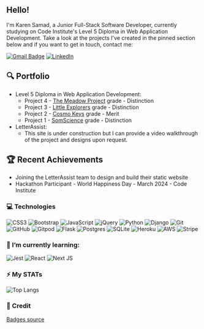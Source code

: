 ## Hello!

I'm Karen Samad, a Junior Full-Stack Software Developer, currently studying on Code Institute's Level 5 Diploma in Web Application Development. 
Take a look at the projects I've created in the pinned section below and if you want to get in touch, contact me:

[![Gmail Badge](https://img.shields.io/badge/-karenlsamad@gmail.com-c14438?style=flat-square&logo=Gmail&logoColor=white&link=mailto:karenlsamad@gmail.com)](mailto:karenlsamad@gmail.com)
[![LinkedIn](https://img.shields.io/badge/linkedin-%230077B5.svg?style=flat-square&logo=linkedin&logoColor=white)](https://www.linkedin.com/in/karen-samad-developer159/)

## 🔍 Portfolio
* Level 5 Diploma in Web Application Development:
   * Project 4 - [The Meadow Project](https://github.com/kosamad/the-meadow-project) grade - Distinction
   * Project 3 - [Little Explorers](https://github.com/kosamad/little-explorers) grade - Distinction
   * Project 2 - [Cosmo Keys](https://github.com/kosamad/Cosmo-Keys) grade - Merit 
   * Project 1 - [SomScience](https://github.com/kosamad/SomScience) grade - Distinction
* LetterAssist:
   * This site is under construction but I can provide a video walkthrough of the project and designs upon request. 
   
## 🏆 Recent Achievements

* Joining the LetterAssist team to design and build their static website
* Hackathon Participant - World Happiness Day - March 2024 - Code Institute

### 💻 Technologies

![CSS3](https://img.shields.io/badge/-CSS3-1572B6?style=flat-square&logo=css3)
![Bootstrap](https://img.shields.io/badge/-Bootstrap-563D7C?style=flat-square&logo=bootstrap)
![JavaScript](https://img.shields.io/badge/-JavaScript-black?style=flat-square&logo=javascript)
![jQuery](https://img.shields.io/badge/jquery-%230769AD.svg?style=flat-square&logo=jquery&logoColor=white)
![Python](https://img.shields.io/badge/-Python-black?style=flat-square&logo=Python)
![Django](https://img.shields.io/badge/django-%23092E20.svg?style=flat-square&logo=django&logoColor=white)
![Git](https://img.shields.io/badge/-Git-black?style=flat-square&logo=git)
![GitHub](https://img.shields.io/badge/-GitHub-181717?style=flat-square&logo=github)
![Gitpod](https://img.shields.io/badge/-Gitpod-f06611.svg?style=flat-square&logo=gitpod&logoColor=white)
![Flask](https://img.shields.io/badge/flask-%23000.svg?style=flat-square&logo=flask&logoColor=white)
![Postgres](https://img.shields.io/badge/postgres-%23316192.svg?style=flat-square&logo=postgresql&logoColor=white)
![SQLite](https://img.shields.io/badge/sqlite-%2307405e.svg?style=flat-square&logo=sqlite&logoColor=white)
![Heroku](https://img.shields.io/badge/heroku-%23430098.svg?style=flat-square&logo=heroku&logoColor=white)
![AWS](https://img.shields.io/badge/AWS-%23FF9900.svg?style=flat-squar&logo=amazon-aws&logoColor=white)
![Stripe](https://img.shields.io/badge/Stripe-626CD9?style=flat-squar&logo=Stripe&logoColor=white)

### 🌱 I’m currently learning:

![Jest](https://img.shields.io/badge/-jest-%23C21325?style=flat-square&logo=jest&logoColor=white)
![React](https://img.shields.io/badge/react-%2320232a.svg?style=flat-squar&logo=react&logoColor=%2361DAFB)
![Next JS](https://img.shields.io/badge/Next-black?style=flat-squar&logo=next.js&logoColor=white)

### ⚡️ My STATs

![Top Langs](https://github-readme-stats.vercel.app/api/top-langs/?username=kosamad&hide=TeX&layout=compact)

### 🎺 Credit
[Badges source](https://github.com/Ileriayo/markdown-badges)
